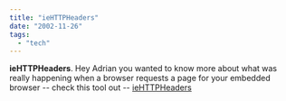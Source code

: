 ```yaml
---
title: "ieHTTPHeaders"
date: "2002-11-26"
tags: 
  - "tech"
---
```


**ieHTTPHeaders**. Hey Adrian you wanted to know more about what was really happening when a browser requests a page for your embedded browser -- check this tool out -- [ieHTTPHeaders](http://www.blunck.info/iehttpheaders.html)
